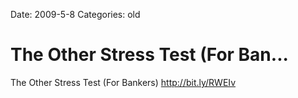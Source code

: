 Date: 2009-5-8
Categories: old

# The Other Stress Test (For Ban...

The Other Stress Test (For Bankers) <a href="http://bit.ly/RWEIv" rel="nofollow">http://bit.ly/RWEIv</a>
